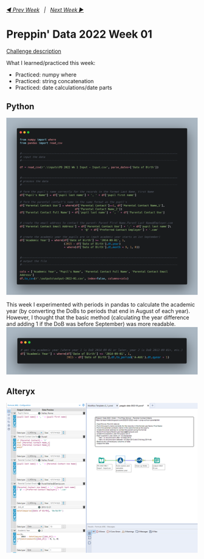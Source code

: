 <h6><a href="..\preppin-data-2021-52\README.md">◀  Prev Week</a>&nbsp;&nbsp;&nbsp;|&nbsp;&nbsp;&nbsp;<a href="..\preppin-data-2022-00\README.md">Next Week  ▶</a></h6>

# Preppin' Data 2022 Week 01

[Challenge description](https://preppindata.blogspot.com/2022/01/2022-week-1-prep-school-parental.html)

What I learned/practiced this week:
* Practiced: numpy where
* Practiced: string concatenation
* Practiced: date calculations/date parts

## Python
<a href="preppin-data-2022-01.py">
<img src="img-python-code-2022-01.png?raw=true" alt="Python code">
</a>

This week I experimented with periods in pandas to calculate the academic year (by converting the DoBs to periods that end in August of each year). However, I thought that the basic method (calculating the year difference and adding 1 if the DoB was before September) was more readable.
<img src="img-python-code-2022-01-academic-year-alternative.png?raw=true" alt="Python code showing an alternative method for calculating the Academic Year">

## Alteryx
<a href="preppin-data-2022-01.yxzp">
<img src="img-alteryx-2022-01.png?raw=true" alt="Alteryx workflow">
</a>